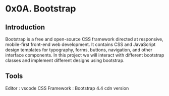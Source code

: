 # 0x0A. Bootstrap

## Introduction

Bootstrap is a free and open-source CSS framework directed at responsive, mobile-first front-end web development. It contains CSS and JavaScript design templates for typography, forms, buttons, navigation, and other interface components.
In this project we will interact with different bootstrap classes and implement different designs using bootstrap.

## Tools

Editor : vscode
CSS Framework : Bootstrap 4.4 cdn version


